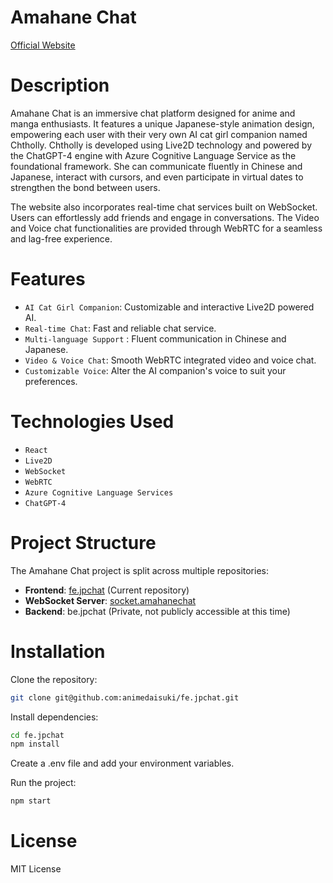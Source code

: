 # Amahane Chat
[Official Website](https://amahanechat.org/register)

# Description
Amahane Chat is an immersive chat platform designed for anime and manga enthusiasts. It features a unique Japanese-style animation design, empowering each user with their very own AI cat girl companion named Chtholly. Chtholly is developed using Live2D technology and powered by the ChatGPT-4 engine with Azure Cognitive Language Service as the foundational framework. She can communicate fluently in Chinese and Japanese, interact with cursors, and even participate in virtual dates to strengthen the bond between users.

The website also incorporates real-time chat services built on WebSocket. Users can effortlessly add friends and engage in conversations. The Video and Voice chat functionalities are provided through WebRTC for a seamless and lag-free experience.

# Features
- `AI Cat Girl Companion`: Customizable and interactive Live2D powered AI.
- `Real-time Chat`: Fast and reliable chat service.
- `Multi-language Support` : Fluent communication in Chinese and Japanese.
- `Video & Voice Chat`: Smooth WebRTC integrated video and voice chat.
- `Customizable Voice`: Alter the AI companion's voice to suit your preferences.

# Technologies Used
- `React`
- `Live2D`
- `WebSocket`
- `WebRTC`
- `Azure Cognitive Language Services`
- `ChatGPT-4`

# Project Structure
The Amahane Chat project is split across multiple repositories:

- **Frontend**: [fe.jpchat](https://github.com/animedaisuki/fe.jpchat) (Current repository)
- **WebSocket Server**: [socket.amahanechat](https://github.com/animedaisuki/socket.amahanechat) 
- **Backend**: be.jpchat (Private, not publicly accessible at this time)


# Installation
Clone the repository:
```bash
git clone git@github.com:animedaisuki/fe.jpchat.git
```

Install dependencies:
```bash
cd fe.jpchat
npm install
```

Create a .env file and add your environment variables.

Run the project:

```bash
npm start
```

# License
MIT License
